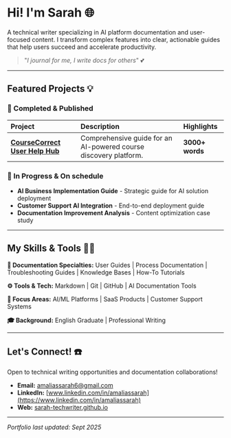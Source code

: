 # Hi! I'm Sarah 🌐

A technical writer specializing in AI platform documentation and user-focused content. I transform complex features into clear, actionable guides that help users succeed and accelerate productivity.

> "_I journal for me, I write docs for others_" 💕

---

## Featured Projects 💡

### 🚀 Completed & Published
| Project | Description | Highlights |
| :--- | :--- | :--- |
| [**CourseCorrect User Help Hub**](https://github.com/sarah-techwriter/Technical-Writing-Portfolio/tree/main/coursecorrect-guide) | Comprehensive guide for an AI-powered course discovery platform. | **3000+ words** | **19k+ characters** | **Structured for clarity** | **Full troubleshooting section** |

### 🔧 In Progress & On schedule
*   **AI Business Implementation Guide** - Strategic guide for AI solution deployment
*   **Customer Support AI Integration** - End-to-end deployment guide
*   **Documentation Improvement Analysis** - Content optimization case study

---

## My Skills & Tools 🔧🔌

**📝 Documentation Specialties:** User Guides | Process Documentation | Troubleshooting Guides | Knowledge Bases | How-To Tutorials

**⚙️ Tools & Tech:** Markdown | Git | GitHub | AI Documentation Tools

**🎯 Focus Areas:** AI/ML Platforms | SaaS Products | Customer Support Systems

**🎓 Background:** English Graduate | Professional Writing

---

## Let's Connect! ☎️

Open to technical writing opportunities and documentation collaborations!

*   **Email:** amaliassarah6@gmail.com
*   **LinkedIn:** [www.linkedin.com/in/amaliassarah](https://www.linkedin.com/in/amaliassarah)
*   **Web:** [sarah-techwriter.github.io](https://sarah-techwriter.github.io/portfolio/)

---
*Portfolio last updated: Sept 2025*
